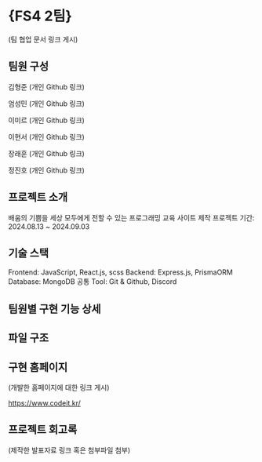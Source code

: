 # {FS4 2팀}

(팀 협업 문서 링크 게시)

## 팀원 구성

김형준 (개인 Github 링크)

엄성민 (개인 Github 링크)

이미르 (개인 Github 링크)

이현서 (개인 Github 링크)

장래훈 (개인 Github 링크)

정진호 (개인 Github 링크)

## 프로젝트 소개

배움의 기쁨을 세상 모두에게 전할 수 있는 프로그래밍 교육 사이트 제작
프로젝트 기간: 2024.08.13 ~ 2024.09.03

## 기술 스택

Frontend: JavaScript, React.js, scss
Backend: Express.js, PrismaORM
Database: MongoDB
공통 Tool: Git & Github, Discord

## 팀원별 구현 기능 상세

## 파일 구조

## 구현 홈페이지

(개발한 홈페이지에 대한 링크 게시)

https://www.codeit.kr/

## 프로젝트 회고록

(제작한 발표자료 링크 혹은 첨부파일 첨부)
